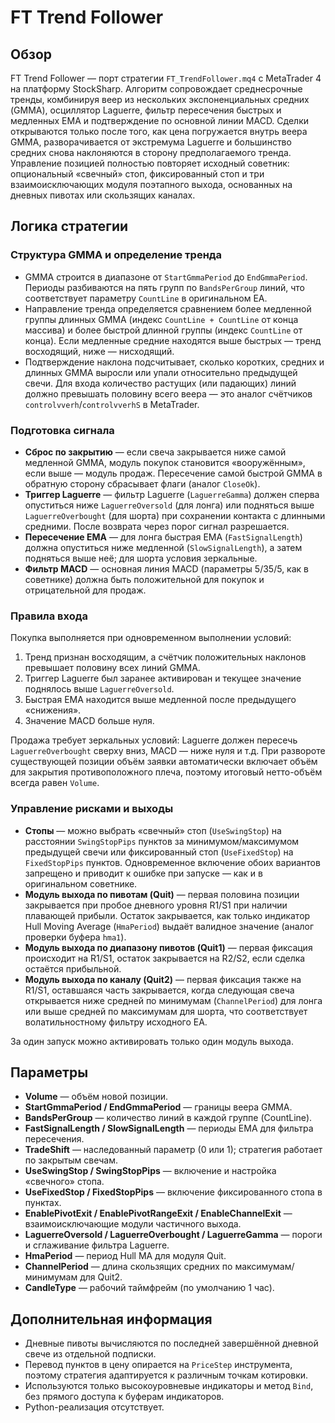 # FT Trend Follower

## Обзор
FT Trend Follower — порт стратегии `FT_TrendFollower.mq4` с MetaTrader 4 на платформу StockSharp. Алгоритм сопровождает среднесрочные тренды, комбинируя веер из нескольких экспоненциальных средних (GMMA), осциллятор Laguerre, фильтр пересечения быстрых и медленных EMA и подтверждение по основной линии MACD. Сделки открываются только после того, как цена погружается внутрь веера GMMA, разворачивается от экстремума Laguerre и большинство средних снова наклоняются в сторону предполагаемого тренда. Управление позицией полностью повторяет исходный советник: опциональный «свечный» стоп, фиксированный стоп и три взаимоисключающих модуля поэтапного выхода, основанных на дневных пивотах или скользящих каналах.

## Логика стратегии
### Структура GMMA и определение тренда
* GMMA строится в диапазоне от `StartGmmaPeriod` до `EndGmmaPeriod`. Периоды разбиваются на пять групп по `BandsPerGroup` линий, что соответствует параметру `CountLine` в оригинальном EA.
* Направление тренда определяется сравнением более медленной группы длинных GMMA (индекс `CountLine + CountLine` от конца массива) и более быстрой длинной группы (индекс `CountLine` от конца). Если медленные средние находятся выше быстрых — тренд восходящий, ниже — нисходящий.
* Подтверждение наклона подсчитывает, сколько коротких, средних и длинных GMMA выросли или упали относительно предыдущей свечи. Для входа количество растущих (или падающих) линий должно превышать половину всего веера — это аналог счётчиков `controlvverh`/`controlvverhS` в MetaTrader.

### Подготовка сигнала
* **Сброс по закрытию** — если свеча закрывается ниже самой медленной GMMA, модуль покупок становится «вооружённым», если выше — модуль продаж. Пересечение самой быстрой GMMA в обратную сторону сбрасывает флаги (аналог `CloseOk`).
* **Триггер Laguerre** — фильтр Laguerre (`LaguerreGamma`) должен сперва опуститься ниже `LaguerreOversold` (для лонга) или подняться выше `LaguerreOverbought` (для шорта) при сохранении контакта с длинными средними. После возврата через порог сигнал разрешается.
* **Пересечение EMA** — для лонга быстрая EMA (`FastSignalLength`) должна опуститься ниже медленной (`SlowSignalLength`), а затем подняться выше неё; для шорта условия зеркальные.
* **Фильтр MACD** — основная линия MACD (параметры 5/35/5, как в советнике) должна быть положительной для покупок и отрицательной для продаж.

### Правила входа
Покупка выполняется при одновременном выполнении условий:
1. Тренд признан восходящим, а счётчик положительных наклонов превышает половину всех линий GMMA.
2. Триггер Laguerre был заранее активирован и текущее значение поднялось выше `LaguerreOversold`.
3. Быстрая EMA находится выше медленной после предыдущего «снижения».
4. Значение MACD больше нуля.

Продажа требует зеркальных условий: Laguerre должен пересечь `LaguerreOverbought` сверху вниз, MACD — ниже нуля и т.д. При развороте существующей позиции объём заявки автоматически включает объём для закрытия противоположного плеча, поэтому итоговый нетто-объём всегда равен `Volume`.

### Управление рисками и выходы
* **Стопы** — можно выбрать «свечный» стоп (`UseSwingStop`) на расстоянии `SwingStopPips` пунктов за минимумом/максимумом предыдущей свечи или фиксированный стоп (`UseFixedStop`) на `FixedStopPips` пунктов. Одновременное включение обоих вариантов запрещено и приводит к ошибке при запуске — как и в оригинальном советнике.
* **Модуль выхода по пивотам (Quit)** — первая половина позиции закрывается при пробое дневного уровня R1/S1 при наличии плавающей прибыли. Остаток закрывается, как только индикатор Hull Moving Average (`HmaPeriod`) выдаёт валидное значение (аналог проверки буфера `hma1`).
* **Модуль выхода по диапазону пивотов (Quit1)** — первая фиксация происходит на R1/S1, остаток закрывается на R2/S2, если сделка остаётся прибыльной.
* **Модуль выхода по каналу (Quit2)** — первая фиксация также на R1/S1, оставшаяся часть закрывается, когда следующая свеча открывается ниже средней по минимумам (`ChannelPeriod`) для лонга или выше средней по максимумам для шорта, что соответствует волатильностному фильтру исходного EA.

За один запуск можно активировать только один модуль выхода.

## Параметры
* **Volume** — объём новой позиции.
* **StartGmmaPeriod / EndGmmaPeriod** — границы веера GMMA.
* **BandsPerGroup** — количество линий в каждой группе (CountLine).
* **FastSignalLength / SlowSignalLength** — периоды EMA для фильтра пересечения.
* **TradeShift** — наследованный параметр (0 или 1); стратегия работает по закрытым свечам.
* **UseSwingStop / SwingStopPips** — включение и настройка «свечного» стопа.
* **UseFixedStop / FixedStopPips** — включение фиксированного стопа в пунктах.
* **EnablePivotExit / EnablePivotRangeExit / EnableChannelExit** — взаимоисключающие модули частичного выхода.
* **LaguerreOversold / LaguerreOverbought / LaguerreGamma** — пороги и сглаживание фильтра Laguerre.
* **HmaPeriod** — период Hull MA для модуля Quit.
* **ChannelPeriod** — длина скользящих средних по максимумам/минимумам для Quit2.
* **CandleType** — рабочий таймфрейм (по умолчанию 1 час).

## Дополнительная информация
* Дневные пивоты вычисляются по последней завершённой дневной свече из отдельной подписки.
* Перевод пунктов в цену опирается на `PriceStep` инструмента, поэтому стратегия адаптируется к различным точкам котировки.
* Используются только высокоуровневые индикаторы и метод `Bind`, без прямого доступа к буферам индикаторов.
* Python-реализация отсутствует.
